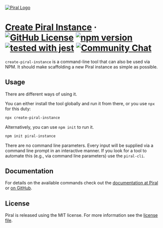 [![Piral Logo](https://github.com/smapiot/piral/raw/main/docs/assets/logo.png)](https://piral.io)

# [Create Piral Instance](https://piral.io) &middot; [![GitHub License](https://img.shields.io/badge/license-MIT-blue.svg)](https://github.com/smapiot/piral/blob/main/LICENSE) [![npm version](https://img.shields.io/npm/v/create-piral-instance.svg?style=flat)](https://www.npmjs.com/package/create-piral-instance) [![tested with jest](https://img.shields.io/badge/tested_with-jest-99424f.svg)](https://jestjs.io) [![Community Chat](https://dcbadge.vercel.app/api/server/kKJ2FZmK8t?style=flat)](https://discord.gg/kKJ2FZmK8t)

`create-piral-instance` is a command-line tool that can also be used via NPM. It should make scaffolding a new Piral instance as simple as possible.

## Usage

There are different ways of using it.

You can either install the tool globally and run it from there, or you use `npx` for this duty:

```sh
npx create-piral-instance
```

Alternatively, you can use `npm init` to run it.

```sh
npm init piral-instance
```

There are no command line parameters. Every input will be supplied via a command line prompt in an interactive manner. If you look for a tool to automate this (e.g., via command line parameters) use the `piral-cli`.

## Documentation

For details on the available commands check out the [documentation at Piral](https://docs.piral.io) or [on GitHub](https://github.com/smapiot/piral/tree/main/docs/commands).

## License

Piral is released using the MIT license. For more information see the [license file](./LICENSE).

